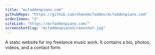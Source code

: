 ```yaml
---
title: "mcfaddenpiano.com"
githubRepo: "https://github.com/shanemcfadden/mcfaddenpiano.com"
orderIndex: "2"
siteLink: "https://mcfaddenpiano.com/"
screenshotSlug: "mcfaddenpianoScreenshot.jpg"
---
```


A static website for my freelance music work. It contains a bio, photos, videos, and a contact form.
